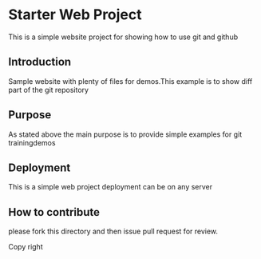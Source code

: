 # Starter Web Project

This is a simple website project for showing how to use git and github

## Introduction

Sample website with plenty of files for demos.This example is to show diff part of the git repository


## Purpose
As stated above the main purpose is to provide simple examples for git trainingdemos

## Deployment

This is a simple web project deployment can be on any server

## How to contribute
please fork this directory and then issue pull request for review.


Copy right 
